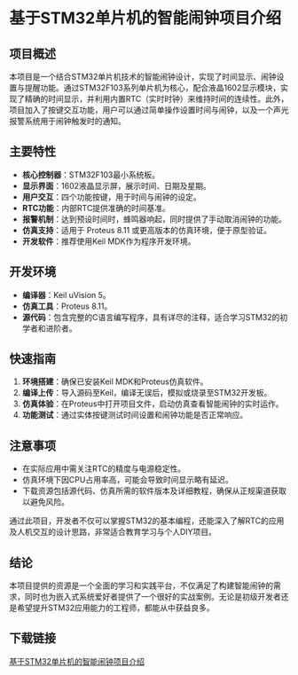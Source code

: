 # 基于STM32单片机的智能闹钟项目介绍

## 项目概述

本项目是一个结合STM32单片机技术的智能闹钟设计，实现了时间显示、闹钟设置与提醒功能。通过STM32F103系列单片机为核心，配合液晶1602显示模块，实现了精确的时间显示，并利用内置RTC（实时时钟）来维持时间的连续性。此外，项目加入了按键交互功能，用户可以通过简单操作设置时间与闹钟，以及一个声光报警系统用于闹钟触发时的通知。

## 主要特性

- **核心控制器**：STM32F103最小系统板。
- **显示界面**：1602液晶显示屏，展示时间、日期及星期。
- **用户交互**：四个功能按键，用于时间与闹钟的设定。
- **RTC功能**：内部RTC提供准确的时间基准。
- **报警机制**：达到预设时间时，蜂鸣器响起，同时提供了手动取消闹钟的功能。
- **仿真支持**：适用于 Proteus 8.11 或更高版本的仿真环境，便于原型验证。
- **开发软件**：推荐使用Keil MDK作为程序开发环境。

## 开发环境

- **编译器**：Keil uVision 5。
- **仿真工具**：Proteus 8.11。
- **源代码**：包含完整的C语言编写程序，具有详尽的注释，适合学习STM32的初学者和进阶者。

## 快速指南

1. **环境搭建**：确保已安装Keil MDK和Proteus仿真软件。
2. **编译上传**：导入源码至Keil，编译无误后，模拟或烧录至STM32开发板。
3. **仿真体验**：在Proteus中打开项目文件，启动仿真查看智能闹钟的实时运作。
4. **功能测试**：通过实体按键测试时间设置和闹钟功能是否正常响应。

## 注意事项

- 在实际应用中需关注RTC的精度与电源稳定性。
- 仿真环境下因CPU占用率高，可能会导致时间显示略有延迟。
- 下载资源包括源代码、仿真所需的软件版本及详细教程，确保从正规渠道获取以避免风险。

通过此项目，开发者不仅可以掌握STM32的基本编程，还能深入了解RTC的应用及人机交互的设计思路，非常适合教育学习与个人DIY项目。

## 结论

本项目提供的资源是一个全面的学习和实践平台，不仅满足了构建智能闹钟的需求，同时也为嵌入式系统爱好者提供了一个很好的实战案例。无论是初级开发者还是希望提升STM32应用能力的工程师，都能从中获益良多。

## 下载链接

[基于STM32单片机的智能闹钟项目介绍](https://pan.quark.cn/s/93d1d3a63869)